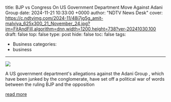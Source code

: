 title: BJP vs Congress On US Government Department Move Against Adani Group
date: 2024-11-21 10:33:00 +0000
author: "NDTV News Desk"
cover: https://c.ndtvimg.com/2024-11/48i7jg5g_amit-malviya_625x300_21_November_24.jpg?im=FitAndFill,algorithm=dnn,width=1200,height=738?ver-20241030.100
draft: false
top: false
type: post
hide: false
toc: false
tags:
  - Business
categories:
  - business
---

![](https://c.ndtvimg.com/2024-11/48i7jg5g_amit-malviya_625x300_21_November_24.jpg?im=FitAndFill,algorithm=dnn,width=1200,height=738?ver-20241030.100)

A US government department's allegations against the Adani Group , which have been junked by the conglomerate, have set off a political war of words between the ruling BJP and the opposition

[read more](https://www.ndtv.com/india-news/bjp-vs-congress-on-us-government-department-move-against-adani-group-7071480)
